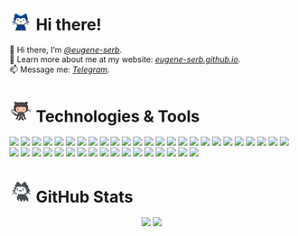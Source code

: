 <h1><img src="octocats/mona-whisper.gif" width="40" height="40"> Hi there!</h1> 

👋 Hi there, I’m *[@eugene-serb](https://github.com/eugene-serb)*.<br />
🤩 Learn more about me at my website: *[eugene-serb.github.io](https://eugene-serb.github.io/)*.<br />
📫 Message me: *[Telegram](https://t.me/eugene_serb)*.<br />

<h1><img src="octocats/octocat-squid.gif" width="40" height="40"> Technologies & Tools</h1>

![](https://img.shields.io/badge/HTML-informational?style=flat-square&logo=html5&logoColor=FFFFFF&color=E44D26)
![](https://img.shields.io/badge/CSS-informational?style=flat-square&logo=css3&logoColor=FFFFFF&color=25A1E1)
![](https://img.shields.io/badge/SASS-informational?style=flat-square&logo=sass&logoColor=FFFFFF&color=CF649A)
![](https://img.shields.io/badge/JSON-informational?style=flat-square&logo=json&logoColor=323330&color=FAF0E6)
![](https://img.shields.io/badge/YAML-informational?style=flat-square&logo=yaml&logoColor=FFFFFF&color=FF0000)
![](https://img.shields.io/badge/JavaScript-informational?style=flat-square&logo=javascript&logoColor=323330&color=F0DB4F)
![](https://img.shields.io/badge/TypeScript-informational?style=flat-square&logo=typescript&logoColor=FFFFFF&color=007ACC)
![](https://img.shields.io/badge/Vue.js-informational?style=flat-square&logo=vue.js&logoColor=FFFFFF&color=42B983)
![](https://img.shields.io/badge/Nuxt.js-informational?style=flat-square&logo=nuxt.js&logoColor=FFFFFF&color=42B983)
![](https://img.shields.io/badge/Vue%20Router-informational?style=flat-square&logo=vue.js&logoColor=FFFFFF&color=42B983)
![](https://img.shields.io/badge/Vuex-informational?style=flat-square&logo=vue.js&logoColor=FFFFFF&color=42B983)
![](https://img.shields.io/badge/🍍-Pinia-informational?style=flat-square&logo=pinia&logoColor=FFFFFF&color=42B983&labelColor=42B983)
![](https://img.shields.io/badge/Vite-informational?style=flat-square&logo=vite&logoColor=FFFFFF&color=42B983)
![](https://img.shields.io/badge/Vitest-informational?style=flat-square&logo=vitest&logoColor=FFFFFF&color=42B983)
![](https://img.shields.io/badge/React-informational?style=flat-square&logo=react&logoColor=FFFFFF&color=066D89)
![](https://img.shields.io/badge/Node.JS-informational?style=flat-square&logo=node.js&logoColor=FFFFFF&color=3C873A)
![](https://img.shields.io/badge/Express-informational?style=flat-square&logo=express&logoColor=3C3C3C&color=E0F5FF)
![](https://img.shields.io/badge/MongoDB-informational?style=flat-square&logo=mongodb&logoColor=00ED64&color=023430)
![](https://img.shields.io/badge/PostgreSQL-informational?style=flat-square&logo=postgresql&logoColor=FFFFFF&color=336791)
![](https://img.shields.io/badge/Webpack-informational?style=flat-square&logo=webpack&logoColor=62B1D8&color=2B3A42)
![](https://img.shields.io/badge/Babel-informational?style=flat-square&logo=babel&logoColor=323330&color=F5DA55)
![](https://img.shields.io/badge/ESLint-informational?style=flat-square&logo=eslint&logoColor=FFFFFF&color=8181F2)
![](https://img.shields.io/badge/Stylelint-informational?style=flat-square&logo=stylelint&logoColor=FFFFFF&color=1C1E21)
![](https://img.shields.io/badge/Prettier-informational?style=flat-square&logo=prettier&logoColor=FFFFFF&color=1A2B34)
![](https://img.shields.io/badge/Jest-informational?style=flat-square&logo=jest&logoColor=FFFFFF&color=15C213)
![](https://img.shields.io/badge/📝-JSDoc-informational?style=flat-square&logo=jsdoc&logoColor=FFFFFF&color=006FBB&labelColor=006FBB)
![](https://img.shields.io/badge/Bootstrap-informational?style=flat-square&logo=bootstrap&logoColor=FFFFFF&color=684B96)
![](https://img.shields.io/badge/npm-informational?style=flat-square&logo=npm&logoColor=FFFFFF&color=CB0000)
![](https://img.shields.io/badge/Git-informational?style=flat-square&logo=git&logoColor=FFFFFF&color=BC4420)
![](https://img.shields.io/badge/GitLab-informational?style=flat-square&logo=gitlab&logoColor=FFFFFF&color=FD7E14)
![](https://img.shields.io/badge/GitHub-informational?style=flat-square&logo=github&logoColor=FFFFFF&color=24292F)
![](https://img.shields.io/badge/GitHub%20Actions-informational?style=flat-square&logo=github&logoColor=FFFFFF&color=24292F)
![](https://img.shields.io/badge/Docker-informational?style=flat-square&logo=docker&logoColor=FFFFFF&color=0073EC)
![](https://img.shields.io/badge/Jira-informational?style=flat-square&logo=jira&logoColor=0052CC&color=F4F5F7)
![](https://img.shields.io/badge/Figma-informational?style=flat-square&logo=figma&logoColor=FFFFFF&color=5551ff)
![](https://img.shields.io/badge/VS%20Code-informational?style=flat-square&logo=visual-studio&logoColor=FFFFFF&color=0066B8)
![](https://img.shields.io/badge/Visual%20Studio-informational?style=flat-square&logo=visual-studio&logoColor=FFFFFF&color=8661C5)
![](https://img.shields.io/badge/Postman-informational?style=flat-square&logo=postman&logoColor=FFFFFF&color=FF6C37)
![](https://img.shields.io/badge/☕-Charles-informational?style=flat-square&logo=charles&logoColor=FFFFFF&color=BFDFEF&labelColor=BFDFEF)
![](https://img.shields.io/badge/📐-Devtools-informational?style=flat-square&logo=devtools&logoColor=FFFFFF&color=D2E3FC&labelColor=D2E3FC)
![](https://img.shields.io/badge/📈-ApexCharts-informational?style=flat-square&logo=apexcharts&logoColor=FFFFFF&color=D2E3FC&labelColor=D2E3FC)
![](https://img.shields.io/badge/📉-Webix-informational?style=flat-square&logo=webix&logoColor=FFFFFF&color=D2E3FC&labelColor=D2E3FC)

<h1><img src="octocats/mona-loading.gif" width="40" height="40"> GitHub Stats</h1>

<div align="center">
  <img height="165em" src="https://github-readme-stats.vercel.app/api?username=eugene-serb&count_private=true&theme=default&show_icons=true" />
  <img height="165em" src="https://github-readme-stats.vercel.app/api/top-langs/?username=eugene-serb&langs_count=4&layout=compact" />
</div>

<!---
eugene-serb/eugene-serb is a ✨ special ✨ repository because its `README.md` (this file) appears on your GitHub profile.
You can click the Preview link to take a look at your changes.
--->
